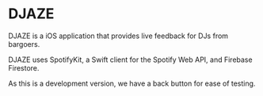 # DJAZE
DJAZE is a iOS application that provides live feedback for DJs from bargoers.

DJAZE uses SpotifyKit, a Swift client for the Spotify Web API, and Firebase Firestore.

As this is a development version, we have a back button for ease of testing.
